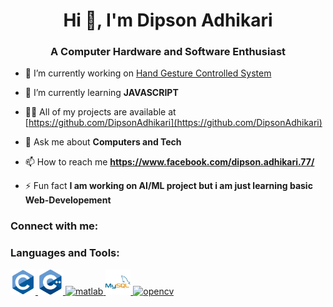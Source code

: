 <h1 align="center">Hi 👋, I'm Dipson Adhikari</h1>
<h3 align="center">A Computer Hardware and Software Enthusiast</h3>

- 🔭 I’m currently working on [Hand Gesture Controlled System](https://github.com/DipsonAdhikari/Gestureflow_webapp)

- 🌱 I’m currently learning **JAVASCRIPT**

- 👨‍💻 All of my projects are available at [https://github.com/DipsonAdhikari](https://github.com/DipsonAdhikari)

- 💬 Ask me about **Computers and Tech**

- 📫 How to reach me **https://www.facebook.com/dipson.adhikari.77/**

- ⚡ Fun fact **I am working on AI/ML project but i am just learning basic Web-Developement**

<h3 align="left">Connect with me:</h3>
<p align="left">
</p>

<h3 align="left">Languages and Tools:</h3>
<p align="left"> <a href="https://www.cprogramming.com/" target="_blank" rel="noreferrer"> <img src="https://raw.githubusercontent.com/devicons/devicon/master/icons/c/c-original.svg" alt="c" width="40" height="40"/> </a> <a href="https://www.w3schools.com/cpp/" target="_blank" rel="noreferrer"> <img src="https://raw.githubusercontent.com/devicons/devicon/master/icons/cplusplus/cplusplus-original.svg" alt="cplusplus" width="40" height="40"/> </a> <a href="https://www.mathworks.com/" target="_blank" rel="noreferrer"> <img src="https://upload.wikimedia.org/wikipedia/commons/2/21/Matlab_Logo.png" alt="matlab" width="40" height="40"/> </a> <a href="https://www.mysql.com/" target="_blank" rel="noreferrer"> <img src="https://raw.githubusercontent.com/devicons/devicon/master/icons/mysql/mysql-original-wordmark.svg" alt="mysql" width="40" height="40"/> </a> <a href="https://opencv.org/" target="_blank" rel="noreferrer"> <img src="https://www.vectorlogo.zone/logos/opencv/opencv-icon.svg" alt="opencv" width="40" height="40"/> </a> </p>
